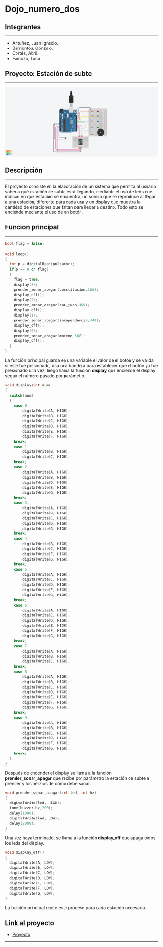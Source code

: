 # Dojo_numero_dos
## Integrantes
---
* Antuñez, Juan Ignacio.
* Barrientos, Gonzalo.
* Cortés, Abril.
* Famozo, Luca.
## Proyecto: Estación de subte
---
![(img-proyecto)](img/Dojo_numero_dos.png)
## Descripción
---
El proyecto consiste en la elaboración de un sistema que permita al usuario saber a qué estación de subte está llegando, mediante el uso de leds que indican en qué estación se encuentra, un sonido que se reproduce al llegar a una estación, diferente para cada una y un display que muestra la cantidad de estaciones que faltan para llegar a destino. Todo esto se enciende mediante el uso de un botón. 
## Función principal
---
~~~c++
bool flag = false;

void loop()
{
  int p = digitalRead(pulsador);
  if(p == 0 or flag)
  {
    flag = true;
  	display(3);
  	prender_sonar_apagar(constitucion,260);
  	display_off();
  	display(2);
  	prender_sonar_apagar(san_juan,359);
  	display_off();
  	display(1);
  	prender_sonar_apagar(independencia,440);
  	display_off();
  	display(0);
  	prender_sonar_apagar(moreno,566);
  	display_off();
  }
}
~~~
La función principal guarda en una variable el valor de el botón y se valida si este fue presionado, usa una bandera para establecer que el botón ya fue presionado una vez, luego llama la función **display** que enciende el display según el número pasado por parámetro.
~~~c++
void display(int num)
{
  switch(num)
  {
    case 0:
    	digitalWrite(A, HIGH);
    	digitalWrite(B, HIGH);
    	digitalWrite(C, HIGH);
    	digitalWrite(D, HIGH);
    	digitalWrite(E, HIGH);
    	digitalWrite(F, HIGH);
    break;
    case 1:
        digitalWrite(B, HIGH);
    	digitalWrite(C, HIGH);
    break;
    case 2:
    	digitalWrite(A, HIGH);
    	digitalWrite(B, HIGH);
        digitalWrite(D, HIGH);
    	digitalWrite(E, HIGH);
    	digitalWrite(G, HIGH);
    break;
    case 3:
        digitalWrite(A, HIGH);
    	digitalWrite(B, HIGH);
        digitalWrite(C, HIGH);
    	digitalWrite(D, HIGH);
    	digitalWrite(G, HIGH);
    break;
    case 4:
    	digitalWrite(B, HIGH);
        digitalWrite(C, HIGH);
    	digitalWrite(F, HIGH);
    	digitalWrite(G, HIGH);
    break;
    case 5:
     	digitalWrite(A, HIGH);
    	digitalWrite(C, HIGH);
        digitalWrite(D, HIGH);
    	digitalWrite(F, HIGH);
    	digitalWrite(G, HIGH);
    break;
    case 6:
        digitalWrite(A, HIGH);
    	digitalWrite(C, HIGH);
        digitalWrite(D, HIGH);
    	digitalWrite(E, HIGH);
    	digitalWrite(F, HIGH);
    	digitalWrite(G, HIGH);
    break;
    case 7:
    	digitalWrite(A, HIGH);
    	digitalWrite(B, HIGH);
        digitalWrite(C, HIGH);
    break;
    case 8:
        digitalWrite(A, HIGH);
    	digitalWrite(B, HIGH);
    	digitalWrite(C, HIGH);
    	digitalWrite(D, HIGH);
    	digitalWrite(E, HIGH);
    	digitalWrite(F, HIGH);
    	digitalWrite(G, HIGH);
    break;
    case 9:
        digitalWrite(A, HIGH);
    	digitalWrite(B, HIGH);
    	digitalWrite(C, HIGH);
    	digitalWrite(D, HIGH);
    	digitalWrite(F, HIGH);
    	digitalWrite(G, HIGH);
    break;
  }
}
~~~
Después de encender el display se llama a la función **prender_sonar_apagar** que recibe por parámetro la estación de subte a prender y los herzios de cómo debe sonar.
~~~c++
void prender_sonar_apagar(int led, int hz)
{
  digitalWrite(led, HIGH);
  tone(buzzer,hz,200);
  delay(1000);
  digitalWrite(led, LOW);
  delay(2000);
}
~~~
Una vez haya terminado, se llama a la función **display_off** que apaga todos los leds del display.
~~~c++
void display_off()
{
  digitalWrite(A, LOW);
  digitalWrite(B, LOW);
  digitalWrite(C, LOW);
  digitalWrite(D, LOW);
  digitalWrite(E, LOW);
  digitalWrite(F, LOW);
  digitalWrite(G, LOW);
}
~~~
La función principal repite este proceso para cada estación necesaria.
## Link al proyecto
* [Proyecto](https://www.tinkercad.com/things/ii2bPg36b3W-dojonumerodos/editel?sharecode=T63fPEiNc16fpuZHlCJdQruFyL89fn8W1zY9W0tXv6U)
---
